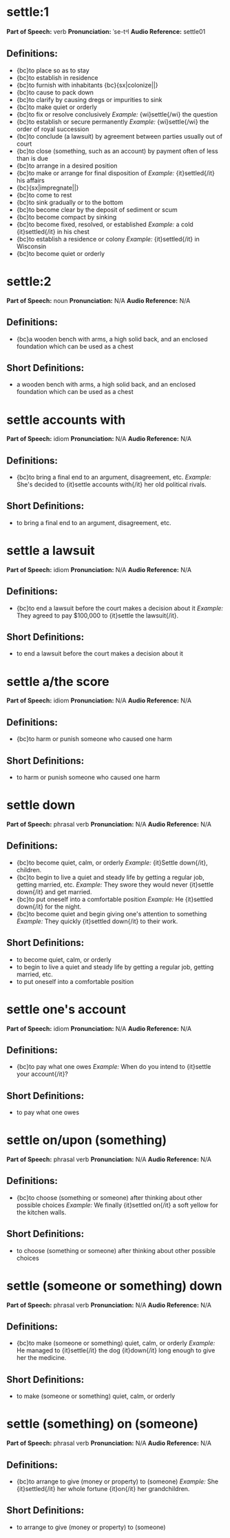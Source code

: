 # settle:1

**Part of Speech:** verb
**Pronunciation:** ˈse-tᵊl
**Audio Reference:** settle01

## Definitions:
- {bc}to place so as to stay
- {bc}to establish in residence
- {bc}to furnish with inhabitants {bc}{sx|colonize||}
- {bc}to cause to pack down
- {bc}to clarify by causing dregs or impurities to sink
- {bc}to make quiet or orderly
- {bc}to fix or resolve conclusively 
  *Example:* {wi}settle{/wi} the question
- {bc}to establish or secure permanently 
  *Example:* {wi}settle{/wi} the order of royal succession
- {bc}to conclude (a lawsuit) by agreement between parties usually out of court
- {bc}to close (something, such as an account) by payment often of less than is due
- {bc}to arrange in a desired position
- {bc}to make or arrange for final disposition of 
  *Example:* {it}settled{/it} his affairs
- {bc}{sx|impregnate||}
- {bc}to come to rest
- {bc}to sink gradually or to the bottom
- {bc}to become clear by the deposit of sediment or scum
- {bc}to become compact by sinking
- {bc}to become fixed, resolved, or established 
  *Example:* a cold {it}settled{/it} in his chest
- {bc}to establish a residence or colony 
  *Example:* {it}settled{/it} in Wisconsin
- {bc}to become quiet or orderly
# settle:2

**Part of Speech:** noun
**Pronunciation:** N/A
**Audio Reference:** N/A

## Definitions:
- {bc}a wooden bench with arms, a high solid back, and an enclosed foundation which can be used as a chest

## Short Definitions:
- a wooden bench with arms, a high solid back, and an enclosed foundation which can be used as a chest
# settle accounts with

**Part of Speech:** idiom
**Pronunciation:** N/A
**Audio Reference:** N/A

## Definitions:
- {bc}to bring a final end to an argument, disagreement, etc. 
  *Example:* She's decided to {it}settle accounts with{/it} her old political rivals.

## Short Definitions:
- to bring a final end to an argument, disagreement, etc.
# settle a lawsuit

**Part of Speech:** idiom
**Pronunciation:** N/A
**Audio Reference:** N/A

## Definitions:
- {bc}to end a lawsuit before the court makes a decision about it 
  *Example:* They agreed to pay $100,000 to {it}settle the lawsuit{/it}.

## Short Definitions:
- to end a lawsuit before the court makes a decision about it
# settle a/the score

**Part of Speech:** idiom
**Pronunciation:** N/A
**Audio Reference:** N/A

## Definitions:
- {bc}to harm or punish someone who caused one harm

## Short Definitions:
- to harm or punish someone who caused one harm
# settle down

**Part of Speech:** phrasal verb
**Pronunciation:** N/A
**Audio Reference:** N/A

## Definitions:
- {bc}to become quiet, calm, or orderly 
  *Example:* {it}Settle down{/it}, children.
- {bc}to begin to live a quiet and steady life by getting a regular job, getting married, etc. 
  *Example:* They swore they would never {it}settle down{/it} and get married.
- {bc}to put oneself into a comfortable position 
  *Example:* He {it}settled down{/it} for the night.
- {bc}to become quiet and begin giving one's attention to something 
  *Example:* They quickly {it}settled down{/it} to their work.

## Short Definitions:
- to become quiet, calm, or orderly
- to begin to live a quiet and steady life by getting a regular job, getting married, etc.
- to put oneself into a comfortable position
# settle one's account

**Part of Speech:** idiom
**Pronunciation:** N/A
**Audio Reference:** N/A

## Definitions:
- {bc}to pay what one owes 
  *Example:* When do you intend to {it}settle your account{/it}?

## Short Definitions:
- to pay what one owes
# settle on/upon (something)

**Part of Speech:** phrasal verb
**Pronunciation:** N/A
**Audio Reference:** N/A

## Definitions:
- {bc}to choose (something or someone) after thinking about other possible choices 
  *Example:* We finally {it}settled on{/it} a soft yellow for the kitchen walls.

## Short Definitions:
- to choose (something or someone) after thinking about other possible choices
# settle (someone or something) down

**Part of Speech:** phrasal verb
**Pronunciation:** N/A
**Audio Reference:** N/A

## Definitions:
- {bc}to make (someone or something) quiet, calm, or orderly 
  *Example:* He managed to {it}settle{/it} the dog {it}down{/it} long enough to give her the medicine.

## Short Definitions:
- to make (someone or something) quiet, calm, or orderly
# settle (something) on (someone)

**Part of Speech:** phrasal verb
**Pronunciation:** N/A
**Audio Reference:** N/A

## Definitions:
- {bc}to arrange to give (money or property) to (someone) 
  *Example:* She {it}settled{/it} her whole fortune {it}on{/it} her grandchildren.

## Short Definitions:
- to arrange to give (money or property) to (someone)
